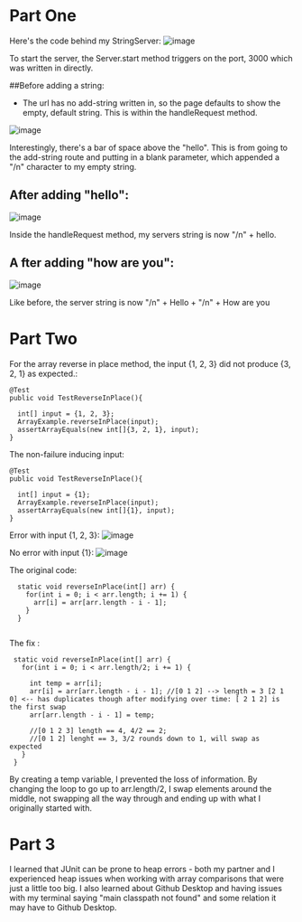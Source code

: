 # Part One

Here's the code behind my StringServer:
![image](https://user-images.githubusercontent.com/43625295/215660005-f2446b12-d2d7-4f04-b8ab-0ee75cda588f.png)


To start the server, the Server.start method triggers on the port, 3000 which was written in directly.

##Before adding a string:
- The url has no add-string written in, so the page defaults to show the empty, default string. This is within the handleRequest method.

![image](https://user-images.githubusercontent.com/43625295/215659393-5ce916d7-25c4-4f70-9d3d-d9d5df968a92.png)

Interestingly, there's a bar of space above the "hello". This is from going to the add-string route and putting in a blank parameter, which appended a "/n" character to my empty string.

## After adding "hello":

![image](https://user-images.githubusercontent.com/43625295/215659475-7e01477c-6d54-454b-8df8-c77aae0c24b9.png)

Inside the handleRequest method, my servers string is now "/n" + hello.


## A fter adding "how are you":

![image](https://user-images.githubusercontent.com/43625295/215659536-631ec4e9-f5a9-453f-86d8-783d0683177d.png)

Like before, the server string is now "/n" + Hello + "/n" + How are you


# Part Two

For the array reverse in place method, the input {1, 2, 3} did not produce {3, 2, 1} as expected.:
```
@Test
public void TestReverseInPlace(){
  
  int[] input = {1, 2, 3};
  ArrayExample.reverseInPlace(input);
  assertArrayEquals(new int[]{3, 2, 1}, input);
}
```

The non-failure inducing input:

```
@Test
public void TestReverseInPlace(){
  
  int[] input = {1};
  ArrayExample.reverseInPlace(input);
  assertArrayEquals(new int[]{1}, input);
}
```


Error with input {1, 2, 3}:
![image](https://user-images.githubusercontent.com/43625295/215668791-d135e22a-2464-41ca-b1cd-cf4d13fa115b.png)

No error with input {1}:
![image](https://user-images.githubusercontent.com/43625295/215668747-2927d0f9-b71c-4677-aef6-b86027213f45.png)



The original code:
```
  static void reverseInPlace(int[] arr) {
    for(int i = 0; i < arr.length; i += 1) {
      arr[i] = arr[arr.length - i - 1];
    }
  }
  
 ```
  
 The fix : 
 
 ```
  static void reverseInPlace(int[] arr) {
    for(int i = 0; i < arr.length/2; i += 1) {

      int temp = arr[i];
      arr[i] = arr[arr.length - i - 1]; //[0 1 2] --> length = 3 [2 1 0] <-- has duplicates though after modifying over time: [ 2 1 2] is the first swap
      arr[arr.length - i - 1] = temp; 

      //[0 1 2 3] length == 4, 4/2 == 2;
      //[0 1 2] lenght == 3, 3/2 rounds down to 1, will swap as expected 
    }
  }
 ```
 
 By creating a temp variable, I prevented the loss of information. By changing the loop to go up to arr.length/2, I swap elements around the middle, not swapping all the way through and ending up with what I originally started with.
 
 
 # Part 3
 
 I learned that JUnit can be prone to heap errors - both my partner and I experienced heap issues when working with array comparisons that were just a little too big. I also learned about Github Desktop and having issues with my terminal saying "main classpath not found" and some relation it may have to Github Desktop.
 
